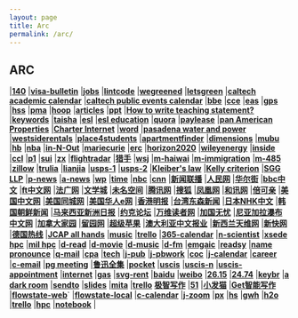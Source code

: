 ```yaml
---
layout: page
title: Arc
permalink: /arc/
---
```


## ARC
|[**140**](https://www.uscis.gov/i-140-addresses)
|[**visa-bulletin**](https://travel.state.gov/content/travel/en/legal/visa-law0/visa-bulletin.html)
|[**jobs**](http://www.tcheng.org/more/jobs)
|[**lintcode**](http://www.lintcode.com/)
|[**wegreened**](http://chensecureserver.huronip.com)
|[**letsgreen**](https://letsgreen.org/)
|[**caltech academic calendar**](http://www.caltech.edu/calendar/academic)
|[**caltech public events calendar**](http://www.caltech.edu/calendar/public-events)
|[**bbe**](http://www.bbe.caltech.edu/calendar/day)
|[**cce**](http://www.cce.caltech.edu/master-calendar/day)
|[**eas**](http://eas.caltech.edu/seminars)
|[**gps**](http://www.gps.caltech.edu/master-calendar/day)
|[**hss**](http://www.hss.caltech.edu/master-calendar/day)
|[**pma**](http://www.pma.caltech.edu/master-calendar/day)
|[**hoop**](https://nba.hupu.com/)
|[**articles**](http://tcheng.org/articles)
|[**ppt**](https://gitpitch.com/esemble/ppt-tao/master?grs=github&t=beige)
|[**How to write teaching statement?**](http://dtei.uci.edu/the-reflective-teaching-statement/)
|[**keywords**](http://www.tcheng.org/more/keywords)
|[**taisha**](http://bbs.taisha.org/forum-91-1.html)
|[**esl**](https://secure3.eslpod.com/lesson-library/)
|[**esl education**](https://secure3.eslpod.com/library/education/)
|[**quora**](https://www.quora.com/)
|[**paylease**](https://www.paylease.com/login/resident?crd=1&vpw=1366)
|[**pan American Properties**](http://papinc.com/)
|[**Charter Internet**](https://www.spectrum.net/login/)
|[**word**](https://office.live.com/start/Word.aspx)
|[**pasadena water and power**](https://ww5.cityofpasadena.net/water-and-power/)
|[**westsiderentals**](https://www.westsiderentals.com/)
|[**place4students**](https://www.places4students.com/Index)
|[**apartmentfinder**](https://www.apartmentfinder.com/)
|[**dimensions**](http://www.dimensions-math.org/Dim_ZH_si.htm)
|[**mubu**](https://mubu.com/list)
|[**hb**](https://habitica.com/)
|[**nba**](http://www.nba.com/standings#/)
|[**in-N-Out**](http://library.ci.arcadiasr.evanced.info/homepage.asp?ProgramID=5)
|[**mariecurie**](https://ec.europa.eu/research/mariecurieactions/)
|[**erc**](https://erc.europa.eu/)
|[**horizon2020**](https://ec.europa.eu/programmes/horizon2020/en/)
|[**wileyenergy**](http://wileyenergy.xcx-wx.com/)
|[**inside**](https://www.insidehighered.com/)
|[**ccl**](http://www.ccl.net/)
|[**p1**](https://131.215.26.25/stat/welcome.php)
|[**sui**](https://www.sui.com/report_index.do)
|[**zx**](https://ipcrs.pbccrc.org.cn/)
|[**flightradar**](https://www.flightradar24.com/60,15/6)
|[**猎手**](http://www.cocmon.com/)
|[**wsj**](https://wsj.com/)
|[**m-haiwai**](http://www.mitbbs.com/mitbbs_bbsboa.php?group=1&yank=0&group2=444)
|[**m-immigration**](http://www.mitbbs.com/bbsdoc/Immigration.html)
|[**m-485**](http://www.mitbbs.com/bbsdoc/I485.html)
|[**zillow**](https://www.zillow.com/homes/Arcadia-CA-91007_rb/)
|[**trulia**](https://www.trulia.com/for_sale/Arcadia,CA/date;d_sort/)
|[**lianjia**](https://su.lianjia.com/ershoufang/co32rs%E7%8B%AC%E5%A2%85%E6%B9%96%E9%AB%98%E6%95%99%E5%8C%BA/)
|[**usps-1**](https://tools.usps.com/go/TrackConfirmAction?tLabels=9505515887749007126155)
|[**usps-2**](https://tools.usps.com/go/TrackConfirmAction?tRef=fullpage&tLc=2&text28777=&tLabels=EE295632955US%2C)
|[**Kleiber's law**](https://en.wikipedia.org/wiki/Kleiber%27s_law)
|[**Kelly criterion**](https://en.wikipedia.org/wiki/Kelly_criterion)
|[**SGG LLP**](https://www.sggimmigration.com/)
|[**p-news**](https://www.sgvtribune.com/location/california/los-angeles-county/san-gabriel-valley/arcadia/)
|[**a-news**](https://www.pasadenastarnews.com/)
|[**wp**](https://www.washingtonpost.com/)
|[**time**](http://time.com/)
|[**nbc**](https://www.nbcnews.com/nightly-news/)
|[**cnn**](https://www.cnn.com/cnn10)
|[**新闻联播**](https://www.youtube.com/channel/UCcLK3j-XWdGBnt5bR9NJHaQ)
|[**人民网**](http://www.people.com.cn/)
|[**华尔街**](https://cn.wsj.com/zh-hans)
|[**bbc中文**](http://www.bbc.com/zhongwen/simp)
|[**ft中文网**](http://www.ftchinese.com/)
|[**法广网**](http://cn.rfi.fr/)
|[**文学城**](http://www.wenxuecity.com/)
|[**未名空间**](https://www.mitbbs.com/)
|[**腾讯网**](http://www.qq.com/)
|[**搜狐**](http://www.sohu.com/)
|[**凤凰网**](http://www.ifeng.com/)
|[**和讯网**](http://www.hexun.com/)
|[**倍可亲**](https://www.backchina.com/?gclid=CjwKCAjwma3ZBRBwEiwA-CsblPghHEwLjmSMEq3LyIQ3WeAvWPX0DUk94_boQdUXI4MlEwxy6l21vxoCdnEQAvD_BwE)
|[**美国中文网**](http://www.sinovision.net/)
|[**美国同城网**](https://www.21uscity.com/zone/86/)
|[**美国华人e网**](http://huaren.us/)
|[**香港明报**](https://www.mingpao.com/)
|[**台湾东森新闻**](https://news.ebc.net.tw/)
|[**日本NHK中文**](https://www3.nhk.or.jp/nhkworld/zh/)
|[**韩国朝鲜新闻**](http://cnnews.chosun.com/)
|[**马来西亚新洲日报**](http://www.sinchew.com.my/)
|[**约克论坛**](http://www.yorkbbs.ca/)
|[**万维读者网**](http://www.creaders.net/)
|[**加国无忧**](https://www.51.ca/)
|[**尼亚加拉瀑布中文网**](http://www.niagaradiy.com/bbs/forum.php)
|[**加拿大家园**](http://toronto.iask.ca/)
|[**留园网**](http://www.6park.com/us.shtml)
|[**超级苹果**](https://www.powerapple.com/bbs/)
|[**澳大利亚中文报业**](https://www.1688.com.au/)
|[**新西兰天维网**](http://www.skykiwi.com/)
|[**新快网**](http://www.xkb.com.au/index.html)
|[**德国热线**](https://www.dolc.de/)
|[**JCAP all hands**](http://www.cvent.com/events/2019-jcap-all-hands-meeting/event-summary-884923ab625f4abba139bf57a4e308b1.aspx)
|[**music**](http://musicforprogramming.net/)
|[**trello**](https://trello.com/b/cOpOf0ND)
|[**365-calendar**](http://www.365rili.com/main/calendar.do)
|[**n-scientist**](https://www.newscientist.com/)
|[**xsede hpc**](https://portal.xsede.org/group/xup/my-xsede#/logged-in)
|[**mil hpc**](https://centers.hpc.mil/about/contact.html)
|[**d-read**](https://book.douban.com/mine)
|[**d-movie**](https://movie.douban.com/mine)
|[**d-music**](https://music.douban.com/mine)
|[**d-fm**](https://douban.fm/?from_=shire_top_nav)
|[**emgaic**](http://www.emagic.org.cn/)
|[**readsy**](http://www.readsy.co/)
|[**name pronounce**](http://www.pronouncenames.com/)
|[**q-mail**](http://mail.qq.com/cgi-bin/frame_html?sid=PWktzX2YoOThHARf&r=60d1f80c839e542bc944ad25fbb0d817)
|[**cpa**](http://cpa.caltech.edu/)
|[**tech**](http://technique.caltech.edu/index.php/Main_Page)
|[**j-pub**](https://solarfuelshub.org/publications)
|[**j-pbwork**](https://solarfuelshub-jcap.pbworks.com/w/session/login?return_to=https%3A%2F%2Fsolarfuelshub-jcap.pbworks.com%2Fw%2Fhome)
|[**coc**](http://codeofconduct.caltech.edu/)
|[**j-calendar**](https://solarfuelshub.org/events/meetings/)
|[**career**](http://www.career.caltech.edu/)
|[**c-email**](https://outlook.office365.com/owa/)
|[**pg meeting**](https://pg.webex.com/pg/j.php?MTID=mbe51bcf8877b232d0c4c7df70827b69e)
|[**鲁迅全集**](https://www.marxists.org/chinese/reference-books/luxun/index.htm)
|[**pocket**](https://getpocket.com/a/queue/list/)
|[**uscis**](https://egov.uscis.gov/casestatus/logoff.do)
|[**uscis-n**](https://my.uscis.gov/account/)
|[**uscis-appointment**](https://my.uscis.gov/appointment)
|[**internet**](https://www.spectrum.com/my-account.html)
|[**gas**](https://www.socalgas.com/)
|[**svg-rent**](https://sgvmanagement.appfolio.com/connect)
|[**baidu**](https://top.baidu.com/board?tab=realtime)
|[**weibo**](https://s.weibo.com/top/summary?cate=realtimehot)
|[**26.15**](42.244.26.15:8080)
|[**24.74**](42.244.24.74:8080)
|[**keybr**](https://www.keybr.com/)
|[**a dark room**](https://adarkroom.doublespeakgames.com/)
|[**sendto**](https://send2boox.com/)
|[**slides**](http://192.168.31.109/)
|[**mita**](https://xiezuocat.com)
|[**trello**](https://trello.com/tchengdo/boards)
[**极智写作**](https://www.xiezuoshe.com/Ucenter#/Vip)
|[**51**](http://www.51changxie.com/)
|[**小发猫**](http://www.xiaofamao.com/)
|[**Get智能写作**](https://getgetai.com/)
|[**flowstate-web**](http://peggyzwy.github.io/flowstate-webapp/)`
|[**flowstate-local**](file:///E:/github/flowstate-webapp/index.html)
|[**c-calendar**](http://www.caltech.edu/master-calendar/day)
|[**j-zoom**](https://lbnl.zoom.us/j/908314728?pwd=MVQgAA1sbMgrMY3Inu3M8Q%3D%3D)
|[**px**](http://jsgqpx.zhixueyun.com/zxy-student-web/#home/index)
|[**hs**](http://www.12345.suzhou.gov.cn/bbs/forum.php?mod=forumdisplay&fid=2)
|[**gwh**](http://www.sipac.gov.cn/dept/ghjswyh/)
|[**h2o**](https://www.h2owirelessnow.com/mainControl.php?page=index)
|[**trello**](https://trello.com/tchengdo/boards)
|[**hpc**](http://www.hpc.caltech.edu/)
|[**notebook**](http://192.168.31.109:8889)
|    
